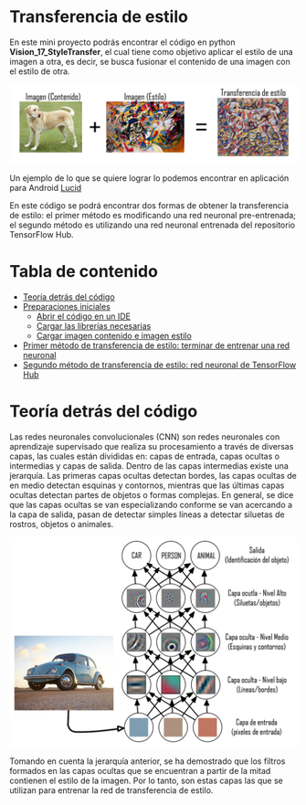 # Transferencia de estilo
En este mini proyecto podrás encontrar el código en python **Vision_17_StyleTransfer**, el cual tiene como objetivo aplicar el estilo de una imagen a otra, es decir, se busca fusionar el contenido de una imagen con el estilo de otra. 

![](img1.png)

Un ejemplo de lo que se quiere lograr lo podemos encontrar en aplicación para Android [Lucid](https://play.google.com/store/apps/details?id=com.doodle.doodle)

En este código se podrá encontrar dos formas de obtener la transferencia de estilo: el primer método es modificando una red neuronal pre-entrenada; el segundo método es utilizando una red neuronal entrenada del repositorio TensorFlow Hub.

# Tabla de contenido

- [Teoría detrás del código](#Teoría-detrás-del-código)
- [Preparaciones iniciales]()
  * [Abrir el código en un IDE]()
  * [Cargar las librerías necesarias]()
  * [Cargar imagen contenido e imagen estilo]()
- [Primer método de transferencia de estilo: terminar de entrenar una red neuronal](#requerimientos-del-sistema)
- [Segundo método de transferencia de estilo: red neuronal de TensorFlow Hub](#requerimientos-del-sistema)

# Teoría detrás del código
Las redes neuronales convolucionales (CNN) son redes neuronales con aprendizaje supervisado que realiza su procesamiento a través de diversas capas, las cuales están divididas en: capas de entrada, capas ocultas o intermedias y capas de salida. 
Dentro de las capas intermedias existe una jerarquía. Las primeras capas ocultas detectan bordes, las capas ocultas de en medio detectan esquinas y contornos, mientras que las últimas capas ocultas detectan partes de objetos o formas complejas. En general, se dice que las capas ocultas se van especializando conforme se van acercando a la capa de salida, pasan de detectar simples líneas a detectar siluetas de rostros, objetos o animales.

![](img2.png)

Tomando en cuenta la jerarquía anterior, se ha demostrado que los filtros formados en las capas ocultas que se encuentran a partir de la mitad contienen el estilo de la imagen. Por lo tanto, son estas capas las que se utilizan para entrenar la red de transferencia de estilo.
